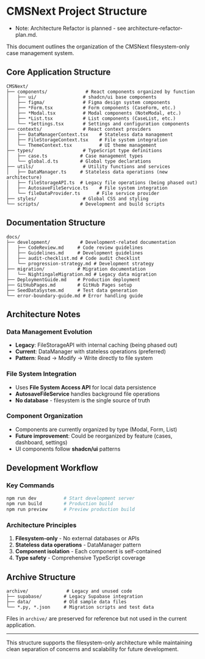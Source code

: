 # CMSNext Project Structure
- Note: Architecture Refactor is planned - see architecture-refactor-plan.md.

This document outlines the organization of the CMSNext filesystem-only case management system.

## Core Application Structure

```
CMSNext/
├── components/              # React components organized by function
│   ├── ui/                 # shadcn/ui base components 
│   ├── figma/              # Figma design system components
│   ├── *Form.tsx           # Form components (CaseForm, etc.)
│   ├── *Modal.tsx          # Modal components (NoteModal, etc.)
│   ├── *List.tsx           # List components (CaseList, etc.)
│   └── *Settings.tsx       # Settings and configuration components
├── contexts/               # React context providers
│   ├── DataManagerContext.tsx    # Stateless data management
│   ├── FileStorageContext.tsx    # File system integration
│   └── ThemeContext.tsx          # UI theme management
├── types/                  # TypeScript type definitions
│   ├── case.ts            # Case management types
│   └── global.d.ts        # Global type declarations
├── utils/                  # Utility functions and services
│   ├── DataManager.ts     # Stateless data operations (new architecture)
│   ├── fileStorageAPI.ts  # Legacy file operations (being phased out)
│   ├── AutosaveFileService.ts    # File system integration
│   └── fileDataProvider.ts      # File service provider
├── styles/                 # Global CSS and styling
└── scripts/               # Development and build scripts
```

## Documentation Structure

```
docs/
├── development/           # Development-related documentation
│   ├── CodeReview.md     # Code review guidelines
│   ├── Guidelines.md     # Development guidelines
│   ├── audit-checklist.md # Code audit checklist
│   └── progression-strategy.md # Development strategy
├── migration/            # Migration documentation
│   └── NightingaleMigration.md # Legacy data migration
├── DeploymentGuide.md    # Production deployment
├── GitHubPages.md        # GitHub Pages setup
├── SeedDataSystem.md     # Test data generation
└── error-boundary-guide.md # Error handling guide
```

## Architecture Notes

### Data Management Evolution
- **Legacy**: FileStorageAPI with internal caching (being phased out)
- **Current**: DataManager with stateless operations (preferred)
- **Pattern**: Read → Modify → Write directly to file system

### File System Integration
- Uses **File System Access API** for local data persistence
- **AutosaveFileService** handles background file operations
- **No database** - filesystem is the single source of truth

### Component Organization
- Components are currently organized by type (Modal, Form, List)
- **Future improvement**: Could be reorganized by feature (cases, dashboard, settings)
- UI components follow **shadcn/ui** patterns

## Development Workflow

### Key Commands
```bash
npm run dev          # Start development server
npm run build        # Production build
npm run preview      # Preview production build
```

### Architecture Principles
1. **Filesystem-only** - No external databases or APIs
2. **Stateless data operations** - DataManager pattern
3. **Component isolation** - Each component is self-contained
4. **Type safety** - Comprehensive TypeScript coverage

## Archive Structure

```
archive/              # Legacy and unused code
├── supabase/        # Legacy Supabase integration
├── data/            # Old sample data files
└── *.py, *.json     # Migration scripts and test data
```

Files in `archive/` are preserved for reference but not used in the current application.

---

This structure supports the filesystem-only architecture while maintaining clean separation of concerns and scalability for future development.